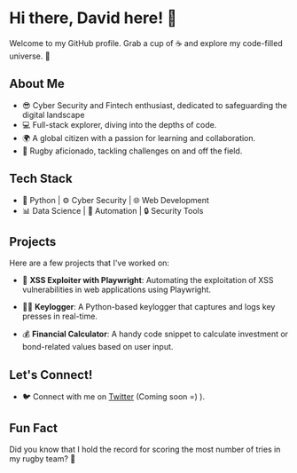 # Hi there, David here! 👋

Welcome to my GitHub profile. Grab a cup of ☕ and explore my code-filled universe. 🚀

## About Me

- 😎 Cyber Security and Fintech enthusiast, dedicated to safeguarding the digital landscape
- 💻 Full-stack explorer, diving into the depths of code.
- 🌍 A global citizen with a passion for learning and collaboration.
- 🏉 Rugby aficionado, tackling challenges on and off the field.


## Tech Stack

- 🐍 Python | ⚙️ Cyber Security | 🌐 Web Development
- 📊 Data Science | 🎯 Automation | 🔒 Security Tools

## Projects

Here are a few projects that I've worked on:

- 🌟 **XSS Exploiter with Playwright**: Automating the exploitation of XSS vulnerabilities in web applications using Playwright.

- 🕵️‍♂️ **Keylogger**: A Python-based keylogger that captures and logs key presses in real-time.

- 💰 **Financial Calculator**: A handy code snippet to calculate investment or bond-related values based on user input.

## Let's Connect!

- 🐦 Connect with me on [Twitter](Twitter_Profile_Link) (Coming soon =) ).

## Fun Fact

Did you know that I hold the record for scoring the most number of tries in my rugby team? 🏉
